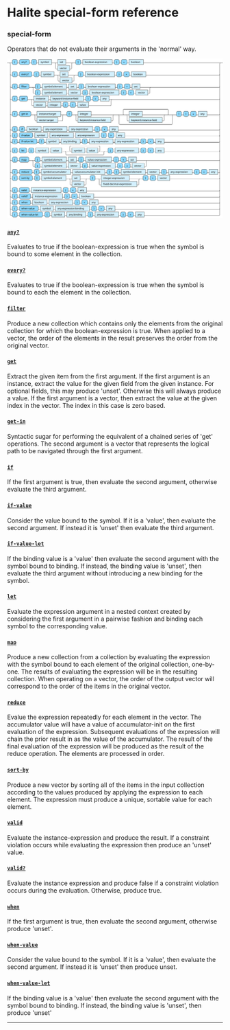 <!---
  This markdown file was generated. Do not edit.
  -->

# Halite special-form reference

### <a name="special-form"></a>special-form

Operators that do not evaluate their arguments in the 'normal' way.

!["special-form"](./halite-bnf-diagrams/special-form.svg)

#### [`any?`](halite-full-reference.md#any_Q)

Evaluates to true if the boolean-expression is true when the symbol is bound to some element in the collection.

#### [`every?`](halite-full-reference.md#every_Q)

Evaluates to true if the boolean-expression is true when the symbol is bound to each the element in the collection.

#### [`filter`](halite-full-reference.md#filter)

Produce a new collection which contains only the elements from the original collection for which the boolean-expression is true. When applied to a vector, the order of the elements in the result preserves the order from the original vector.

#### [`get`](halite-full-reference.md#get)

Extract the given item from the first argument. If the first argument is an instance, extract the value for the given field from the given instance. For optional fields, this may produce 'unset'. Otherwise this will always produce a value. If the first argument is a vector, then extract the value at the given index in the vector. The index in this case is zero based.

#### [`get-in`](halite-full-reference.md#get-in)

Syntactic sugar for performing the equivalent of a chained series of 'get' operations. The second argument is a vector that represents the logical path to be navigated through the first argument.

#### [`if`](halite-full-reference.md#if)

If the first argument is true, then evaluate the second argument, otherwise evaluate the third argument.

#### [`if-value`](halite-full-reference.md#if-value)

Consider the value bound to the symbol. If it is a 'value', then evaluate the second argument. If instead it is 'unset' then evaluate the third argument.

#### [`if-value-let`](halite-full-reference.md#if-value-let)

If the binding value is a 'value' then evaluate the second argument with the symbol bound to binding. If instead, the binding value is 'unset', then evaluate the third argument without introducing a new binding for the symbol.

#### [`let`](halite-full-reference.md#let)

Evaluate the expression argument in a nested context created by considering the first argument in a pairwise fashion and binding each symbol to the corresponding value.

#### [`map`](halite-full-reference.md#map)

Produce a new collection from a collection by evaluating the expression with the symbol bound to each element of the original collection, one-by-one. The results of evaluating the expression will be in the resulting collection. When operating on a vector, the order of the output vector will correspond to the order of the items in the original vector.

#### [`reduce`](halite-full-reference.md#reduce)

Evalue the expression repeatedly for each element in the vector. The accumulator value will have a value of accumulator-init on the first evaluation of the expression. Subsequent evaluations of the expression will chain the prior result in as the value of the accumulator. The result of the final evaluation of the expression will be produced as the result of the reduce operation. The elements are processed in order.

#### [`sort-by`](halite-full-reference.md#sort-by)

Produce a new vector by sorting all of the items in the input collection according to the values produced by applying the expression to each element. The expression must produce a unique, sortable value for each element.

#### [`valid`](halite-full-reference.md#valid)

Evaluate the instance-expression and produce the result. If a constraint violation occurs while evaluating the expression then produce an 'unset' value.

#### [`valid?`](halite-full-reference.md#valid_Q)

Evaluate the instance expression and produce false if a constraint violation occurs during the evaluation. Otherwise, produce true.

#### [`when`](halite-full-reference.md#when)

If the first argument is true, then evaluate the second argument, otherwise produce 'unset'.

#### [`when-value`](halite-full-reference.md#when-value)

Consider the value bound to the symbol. If it is a 'value', then evaluate the second argument. If instead it is 'unset' then produce unset.

#### [`when-value-let`](halite-full-reference.md#when-value-let)

If the binding value is a 'value' then evaluate the second argument with the symbol bound to binding. If instead, the binding value is 'unset', then produce 'unset'

---
